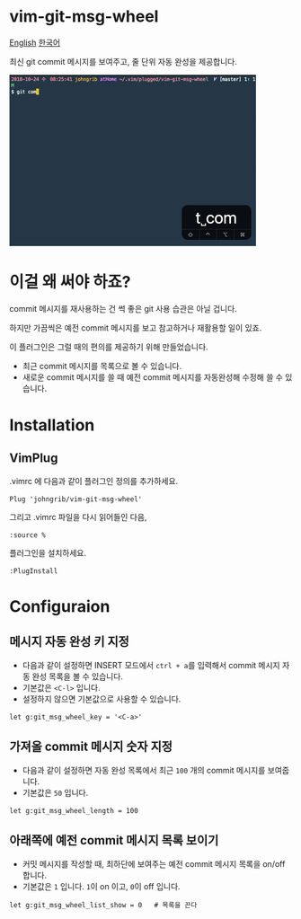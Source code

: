 # vim-git-msg-wheel

[English](README.md) [한국어](README_kr.md)

최신 git commit 메시지를 보여주고, 줄 단위 자동 완성을 제공합니다.

![gif](vim-git-msg-wheel.gif)

# 이걸 왜 써야 하죠?

commit 메시지를 재사용하는 건 썩 좋은 git 사용 습관은 아닐 겁니다.

하지만 가끔씩은 예전 commit 메시지를 보고 참고하거나 재활용할 일이 있죠.

이 플러그인은 그럴 때의 편의를 제공하기 위해 만들었습니다.

* 최근 commit 메시지를 목록으로 볼 수 있습니다.
* 새로운 commit 메시지를 쓸 때 예전 commit 메시지를 자동완성해 수정해 쓸 수 있습니다.

# Installation

## VimPlug

.vimrc 에 다음과 같이 플러그인 정의를 추가하세요.

```viml
Plug 'johngrib/vim-git-msg-wheel'
```

그리고 .vimrc 파일을 다시 읽어들인 다음,

```
:source %
```

플러그인을 설치하세요.

```
:PlugInstall
```

# Configuraion

## 메시지 자동 완성 키 지정

* 다음과 같이 설정하면 INSERT 모드에서 `ctrl + a`를 입력해서 commit 메시지 자동 완성 목록을 볼 수 있습니다.
* 기본값은 `<C-l>` 입니다.
* 설정하지 않으면 기본값으로 사용할 수 있습니다.

```viml
let g:git_msg_wheel_key = '<C-a>'
```

## 가져올 commit 메시지 숫자 지정

* 다음과 같이 설정하면 자동 완성 목록에서 최근 `100` 개의 commit 메시지를 보여줍니다.
* 기본값은 `50` 입니다.

```viml
let g:git_msg_wheel_length = 100
```

## 아래쪽에 예전 commit 메시지 목록 보이기

* 커밋 메시지를 작성할 때, 최하단에 보여주는 예전 commit 메시지 목록을 on/off 합니다.
* 기본값은 `1` 입니다. `1`이 on 이고, `0`이 off 입니다.

```viml
let g:git_msg_wheel_list_show = 0   # 목록을 끈다
```

